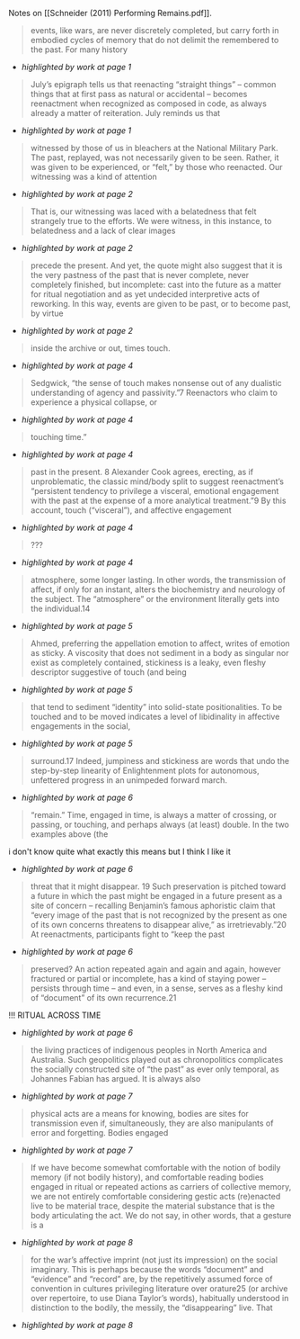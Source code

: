 Notes on [[Schneider (2011) Performing Remains.pdf]].




> events, like wars, are never discretely completed, but carry forth in embodied cycles of memory that do not delimit the remembered to the past. For many history



* *highlighted by work at page 1*

> July’s epigraph tells us that reenacting “straight things” – common things that at first pass as natural or accidental – becomes reenactment when recognized as composed in code, as always already a matter of reiteration. July reminds us that



* *highlighted by work at page 1*

> witnessed by those of us in bleachers at the National Military Park. The past, replayed, was not necessarily given to be seen. Rather, it was given to be experienced, or “felt,” by those who reenacted. Our witnessing was a kind of attention



* *highlighted by work at page 2*

> That is, our witnessing was laced with a belatedness that felt strangely true to the efforts. We were witness, in this instance, to belatedness and a lack of clear images



* *highlighted by work at page 2*

> precede the present. And yet, the quote might also suggest that it is the very pastness of the past that is never complete, never completely finished, but incomplete: cast into the future as a matter for ritual negotiation and as yet undecided interpretive acts of reworking. In this way, events are given to be past, or to become past, by virtue



* *highlighted by work at page 2*

> inside the archive or out, times touch.



* *highlighted by work at page 4*

> Sedgwick, “the sense of touch makes nonsense out of any dualistic understanding of agency and passivity.”7 Reenactors who claim to experience a physical collapse, or



* *highlighted by work at page 4*

> touching time.”



* *highlighted by work at page 4*

> past in the present. 8 Alexander Cook agrees, erecting, as if unproblematic, the classic mind/body split to suggest reenactment’s “persistent tendency to privilege a visceral, emotional engagement with the past at the expense of a more analytical treatment.”9 By this account, touch (“visceral”), and affective engagement



* *highlighted by work at page 4*

> ???



* *highlighted by work at page 4*

> atmosphere, some longer lasting. In other words, the transmission of affect, if only for an instant, alters the biochemistry and neurology of the subject. The “atmosphere” or the environment literally gets into the individual.14



* *highlighted by work at page 5*

> Ahmed, preferring the appellation emotion to affect, writes of emotion as sticky. A viscosity that does not sediment in a body as singular nor exist as completely contained, stickiness is a leaky, even fleshy descriptor suggestive of touch (and being



* *highlighted by work at page 5*

> that tend to sediment “identity” into solid-state positionalities. To be touched and to be moved indicates a level of libidinality in affective engagements in the social,



* *highlighted by work at page 5*

> surround.17 Indeed, jumpiness and stickiness are words that undo the step-by-step linearity of Enlightenment plots for autonomous, unfettered progress in an unimpeded forward march.



* *highlighted by work at page 6*

> “remain.” Time, engaged in time, is always a matter of crossing, or passing, or touching, and perhaps always (at least) double. In the two examples above (the

i don't know quite what exactly this means but I think I like it

* *highlighted by work at page 6*

> threat that it might disappear. 19 Such preservation is pitched toward a future in which the past might be engaged in a future present as a site of concern – recalling Benjamin’s famous aphoristic claim that “every image of the past that is not recognized by the present as one of its own concerns threatens to disappear  alive,” as irretrievably.”20 At reenactments, participants fight to “keep the past



* *highlighted by work at page 6*

> preserved? An action repeated again and again and again, however fractured or partial or incomplete, has a kind of staying power – persists through time – and even, in a sense, serves as a fleshy kind of “document” of its own recurrence.21

!!! RITUAL ACROSS TIME

* *highlighted by work at page 6*

> the living practices of indigenous peoples in North America and Australia. Such geopolitics played out as chronopolitics complicates the socially constructed site of “the past” as ever only temporal, as Johannes Fabian has argued. It is always also



* *highlighted by work at page 7*

> physical acts are a means for knowing, bodies are sites for transmission even if, simultaneously, they are also manipulants of error and forgetting. Bodies engaged



* *highlighted by work at page 7*

> If we have become somewhat comfortable with the notion of bodily memory (if not bodily history), and comfortable reading bodies engaged in ritual or repeated actions as carriers of collective memory, we are not entirely comfortable considering gestic acts (re)enacted live to be material trace, despite the material substance that is the body articulating the act. We do not say, in other words, that a gesture is a



* *highlighted by work at page 8*

> for the war’s affective imprint (not just its impression) on the social imaginary. This is perhaps because the words “document” and “evidence” and “record” are, by the repetitively assumed force of convention in cultures privileging literature over orature25 (or archive over repertoire, to use Diana Taylor’s words), habitually understood in distinction to the bodily, the messily, the “disappearing” live. That



* *highlighted by work at page 8*